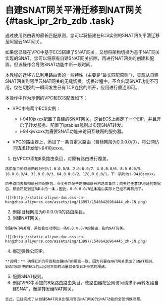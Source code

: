 # 自建SNAT网关平滑迁移到NAT网关 {#task_ipr_2rb_zdb .task}

通过使用路由表的最长匹配原则，您可以将搭建在ECS实例的SNAT网关平滑迁移至阿里云NAT网关。

如果您已经在VPC中基于ECS搭建了SNAT网关，又想将架构切换为基于NAT网关实现的SNAT，您可以将原有自建SNAT网关拆除，再进行NAT网关的创建和配置。但该操作会导致SNAT功能中断一段时间。

本教程的迁移方法利用路由表的一些特性（主要是“最长匹配原则”），实现从自建SNAT网关到阿里云NAT网关的无缝切换。切换过程中，不会出现SNAT功能不可用，仅在切换的一瞬间发生已有TCP连接的断开，应用进行重连即可。

本操作中作为示例的VPC和ECS配置如下：

-   VPC中有两个ECS实例：

    -   i-9410jxxxx配置了自建的SNAT网关。这台ECS上绑定了一个EIP，并且开启了转发服务、配置了iptables规则以实现SNAT转发。
    -   i-94kjwxxxx为需要SNAT功能来访问互联网的服务器。
-   VPC的路由器上，添加了一条自定义路由（目标网段为0.0.0.0/0），将公网访问请求转发给i-9410jxxxx。


1.   在VPC中添加8条路由条目，对原有路由进行覆盖。 

    路由条目的目标网段分别为1.0.0.0/8、2.0.0.0/7、4.0.0.0/6、8.0.0.0/5、16.0.0.0/4、32.0.0.0/3、64.0.0.0/2、128.0.0.0/1，下一跳均为i-9410jxxxx。

    由于路由表按照最长匹配原则，会优先匹配子网掩码最长的路由条目；而去往任意IP地址的数据包，都会匹配到这8条中的一条；因此，0.0.0.0/0这条路由实际上已经不再有用了。

    ![](http://static-aliyun-doc.oss-cn-hangzhou.aliyuncs.com/assets/img/13997/15486426964444_zh-CN.png)

2.   删除目标网段为0.0.0.0/0的路由条目。 
3.   创建NAT网关。 

    创建NAT网关后，系统会自动添加一条0.0.0.0/0的路由，指向NAT网关。

    ![](http://static-aliyun-doc.oss-cn-hangzhou.aliyuncs.com/assets/img/13997/15486426964445_zh-CN.png)

4.   绑定弹性公网IP。 

    **说明：** 确保EIP的带宽和自建NAT的带宽一致。因为只要在NAT网关添加了SNAT规则，SNAT规则中的ECS的出公网方向的流量就会受EIP带宽的限速。

5.   配置SNAT规则。 
6.   删除VPC中添加的8条路由路由条目，使路由器把公网访问请求不再转发给自建SNAT，而是转发给NAT网关。 

    至此，已经完成了从自建SNAT网关到使用官方NAT网关的SNAT功能的全部切换流程。


